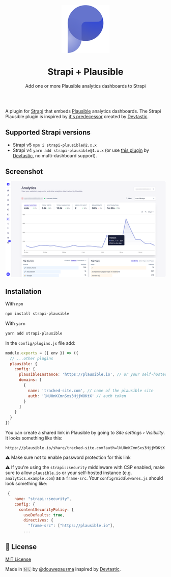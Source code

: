 <div align="center" width="150px">
  <img style="width: 150px; max-width: 150px; height: auto;" src="https://github.com/douwepausma/strapi-plausible/blob/main/public/assets/logo.png" alt="Logo - Strapi Plausible plugin" />
</div>
<div align="center">
  <h1>Strapi + Plausible</h1>
  <p>Add one or more Plausible analytics dashboards to Strapi</p>
</div>
<br/>
<br/>

A plugin for [Strapi](https://github.com/strapi/strapi) that embeds [Plausible](https://plausible.io) analytics dashboards. The Strapi Plausible plugin is inspired by [it's predecessor](https://market.strapi.io/plugins/strapi-plugin-plausible) created by [Devtastic](https://github.com/its-devtastic).

## Supported Strapi versions
- Strapi v5 ```npm i strapi-plausible@2.x.x```
- Strapi v4 ```yarn add strapi-plausible@1.x.x``` (or use [this plugin](https://market.strapi.io/plugins/strapi-plugin-plausible) by [Devtastic](https://github.com/its-devtastic), no multi-dashboard support).

## Screenshot
<img src="https://github.com/douwepausma/strapi-plausible/blob/main/public/assets/screenshot.png" alt="Screenshot - Strapi Plausible plugin" />

## Installation

With `npm`
```bash
npm install strapi-plausible
```

With `yarn`
```bash
yarn add strapi-plausible
```

In the `config/plugins.js` file add:

```js
module.exports = ({ env }) => ({
  // ...other plugins
  plausible: {
    config: {
      plausibleInstance: 'https://plausible.io', // or your self-hosted url
      domains: [
        {
          name: 'tracked-site.com', // name of the plausible site
          auth: 'lNU0nKCmnSxs3HjjWOKtX' // auth token
        }
      ]
    }
  }
})
```

You can create a shared link in Plausible by going to _Site settings › Visibility_.
It looks something like this:

```text
https://plausible.io/share/tracked-site.com?auth=lNU0nKCmnSxs3HjjWOKtX
```

⚠️ Make sure not to enable password protection for this link

⚠️ If you're using the `strapi::security` middleware with CSP enabled, make sure
to allow `plausible.io` or your self-hosted instance (e.g. `analytics.example.com`) as a `frame-src`. Your `config/middlewares.js` should look something like:

```js
 {
    name: "strapi::security",
    config: {
      contentSecurityPolicy: {
        useDefaults: true,
        directives: {
          "frame-src": ["https://plausible.io"],
        ...
```

## 📝 License

[MIT License](LICENSE.md) 

Made in 🇳🇱 by [@douwepausma](https://github.com/douwepausma) inspired by [Devtastic](https://devtastic.build/).
